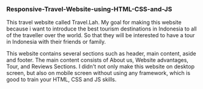 ### Responsive-Travel-Website-using-HTML-CSS-and-JS

This travel website called Travel.Lah. My goal for making this website because i want to introduce the best tourism destinations in Indonesia to all of the traveller over the world. So that they will be interested to have a tour in Indonesia with their friends or family.

This website contains several sections such as header, main content, aside and footer. The main content consists of About us, Website advantages, Tour, and Reviews Sections. I didn't not only make this website on desktop screen, but also on mobile screen without using any framework, which is good to train your HTML, CSS and JS skills. 
